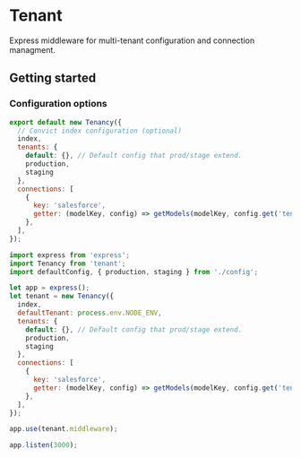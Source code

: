 # Tenant

Express middleware for multi-tenant configuration and connection managment.

## Getting started

### Configuration options

```js
export default new Tenancy({
  // Convict index configuration (optional)
  index,
  tenants: {
    default: {}, // Default config that prod/stage extend.
    production,
    staging
  },
  connections: [
    {
      key: 'salesforce',
      getter: (modelKey, config) => getModels(modelKey, config.get('tenant')),
    },
  ],
});
```


```js
import express from 'express';
import Tenancy from 'tenant';
import defaultConfig, { production, staging } from './config';

let app = express();
let tenant = new Tenancy({
  index,
  defaultTenant: process.env.NODE_ENV,
  tenants: {
    default: {}, // Default config that prod/stage extend.
    production,
    staging
  },
  connections: [
    {
      key: 'salesforce',
      getter: (modelKey, config) => getModels(modelKey, config.get('tenant')),
    },
  ],
});

app.use(tenant.middleware);

app.listen(3000);
```
